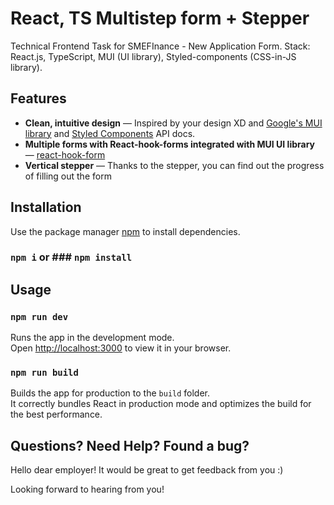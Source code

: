 # React, TS Multistep form + Stepper  

Technical Frontend Task for SMEFInance - New Application Form. Stack: React.js, TypeScript, MUI (UI library), Styled-components (CSS-in-JS library).

Features
------------

* **Clean, intuitive design** — Inspired by your design XD and [Google's MUI library](https://mui.com) and [Styled Components](http://styled-components.com) API docs.
* **Multiple forms with React-hook-forms integrated with MUI UI library** — [react-hook-form](https://react-hook-form.com/get-started#IntegratingwithUIlibraries)
* **Vertical stepper** — Thanks to the stepper, you can find out the progress of filling out the form

## Installation

Use the package manager [npm](https://docs.npmjs.com/cli/v8/commands/npm-install) to install dependencies.

### `npm i` or ### `npm install`

## Usage

### `npm run dev`

Runs the app in the development mode.\
Open [http://localhost:3000](http://localhost:3000) to view it in your browser.

### `npm run build`

Builds the app for production to the `build` folder.\
It correctly bundles React in production mode and optimizes the build for the best performance.

Questions? Need Help? Found a bug?
--------------------

Hello dear employer!
It would be great to get feedback from you :)

Looking forward to hearing from you!

